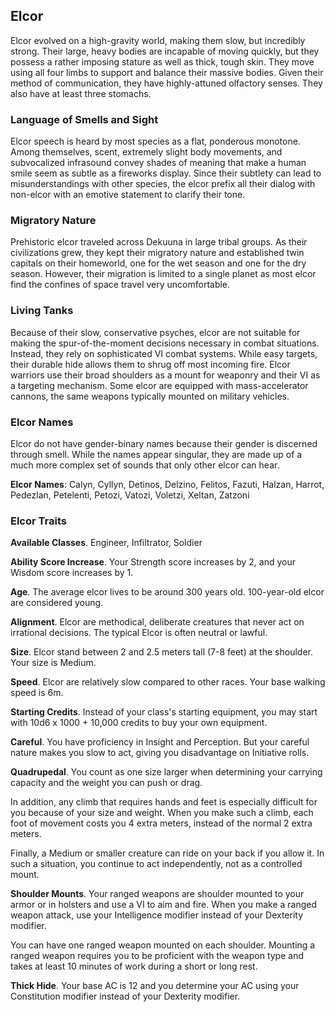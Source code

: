## Elcor


Elcor evolved on a high-gravity world, making them slow, but incredibly strong. Their large, heavy bodies are 
incapable of moving quickly, but they possess a rather imposing stature as well as thick, tough skin. They move using 
all four limbs to support and balance their massive bodies. Given their method of communication, they have highly-attuned 
olfactory senses. They also have at least three stomachs.

### Language of Smells and Sight
Elcor speech is heard by most species as a flat, ponderous monotone. Among themselves, scent, extremely 
slight body movements, and subvocalized infrasound convey shades of meaning that make a human smile seem as subtle 
as a fireworks display. Since their subtlety can lead to misunderstandings with other species, the elcor 
prefix all their dialog with non-elcor with an emotive statement to clarify their tone.

### Migratory Nature
Prehistoric elcor traveled across Dekuuna in large tribal groups. As their civilizations grew, they kept 
their migratory nature and established twin capitals on their homeworld, one for the wet season and one for the dry season.
However, their migration is limited to a single planet as most elcor find the confines of space travel very uncomfortable.

### Living Tanks
Because of their slow, conservative psyches, elcor are not suitable for making the spur-of-the-moment decisions 
necessary in combat situations. Instead, they rely on sophisticated VI combat systems. While easy targets, their durable 
hide allows them to shrug off most incoming fire. Elcor warriors use their broad shoulders as a mount for weaponry and 
their VI as a targeting mechanism. Some elcor are equipped with mass-accelerator cannons, the same weapons 
typically mounted on military vehicles.

### Elcor Names
Elcor do not have gender-binary names because their gender is discerned through smell. While the names appear singular,
they are made up of a much more complex set of sounds that only other elcor can hear.

__Elcor Names__: Calyn, Cyllyn, Detinos, Delzino, Felitos, Fazuti, Halzan, Harrot, Pedezlan, Petelenti, Petozi, Vatozi, Voletzi, Xeltan, Zatzoni 

<source-reference pages="Elcor" source="wiki"></source-reference>



### Elcor Traits

__Available Classes__. Engineer, Infiltrator, Soldier

__Ability Score Increase__. Your Strength score increases by 2, and your Wisdom score increases by 1.

__Age__. The average elcor lives to be around 300 years old. 100-year-old elcor are considered young.

__Alignment__. Elcor are methodical, deliberate creatures that never act on irrational decisions. The typical Elcor is often neutral or lawful.

__Size__. Elcor stand between 2 and 2.5 meters tall (7-8 feet) at the shoulder. Your size is Medium.

__Speed__. Elcor are relatively slow compared to other races. Your base walking speed is 6m.

__Starting Credits__. Instead of your class's starting equipment, you may start with 10d6 x 1000 + 10,000 credits to buy your own equipment.

__Careful__. You have proficiency in Insight and Perception. But your careful nature makes you slow to act, giving you disadvantage on 
Initiative rolls.  


__Quadrupedal__. You count as one size larger when determining your carrying capacity and the weight you can push or drag.

In addition, any climb that requires hands and feet is especially difficult for you because of your size and weight. 
When you make such a climb, each foot of movement costs you 4 extra meters, instead of the normal 2 extra meters.

Finally, a Medium or smaller creature can ride on your back if you allow it. In such a situation, you continue 
to act independently, not as a controlled mount.


__Shoulder Mounts__. Your ranged weapons are shoulder mounted to your armor or in holsters and use a VI to aim and fire. When you make a
ranged weapon attack, use your Intelligence modifier instead of your Dexterity modifier.

You can have one ranged weapon mounted on each shoulder. Mounting a ranged weapon requires you to be proficient with
the weapon type and takes at least 10 minutes of work during a short or long rest.


__Thick Hide__. Your base AC is 12 and you determine your AC using your Constitution modifier instead of your Dexterity modifier.
